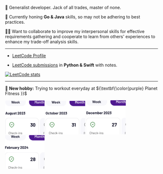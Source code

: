 🔭 Generalist developer. Jack of all trades, master of none.

🌱 Currently honing **Go & Java** skills, so may not be adhering to best practices.

✍🏻 Want to collaborate to improve my interpersonal skills for effective requirements gathering and cooperate to learn from others' experiences to enhance my trade-off analysis skills.

---

* [LeetCode Profile](https://leetcode.com/hanjustin/)

* [LeetCode submissions](https://github.com/hanjustin/LeetCode-DSA-problems) in **Python & Swift** with notes.

<!-- BACKUP -->
<!-- [![LeetCode stats](https://leetcard.jacoblin.cool/hanjustin)](https://leetcode.com/hanjustin/) -->

[![LeetCode stats](https://leetcode-stats-six.vercel.app/?username=hanjustin)](https://leetcode.com/hanjustin/)

---

💪 **New hobby:** Trying to workout everyday at ${\textbf{\color{purple} Planet Fitness }}$

<div>
    <img src="/img/Aug_2023.PNG" width="130">
    <img src="/img/Oct_2023.PNG" width="130">
    <img src="/img/Dec_2023.PNG" width="130">
    <img src="/img/Feb_2024.PNG" width="130">
</div>

<!--
- 👯 I’m looking to collaborate on ...
- 🤔 I’m looking for help with ...
- 💬 Ask me about ...
- 📫 How to reach me: ...
- 😄 Pronouns: ...
- ⚡ Fun fact: ...
-->
